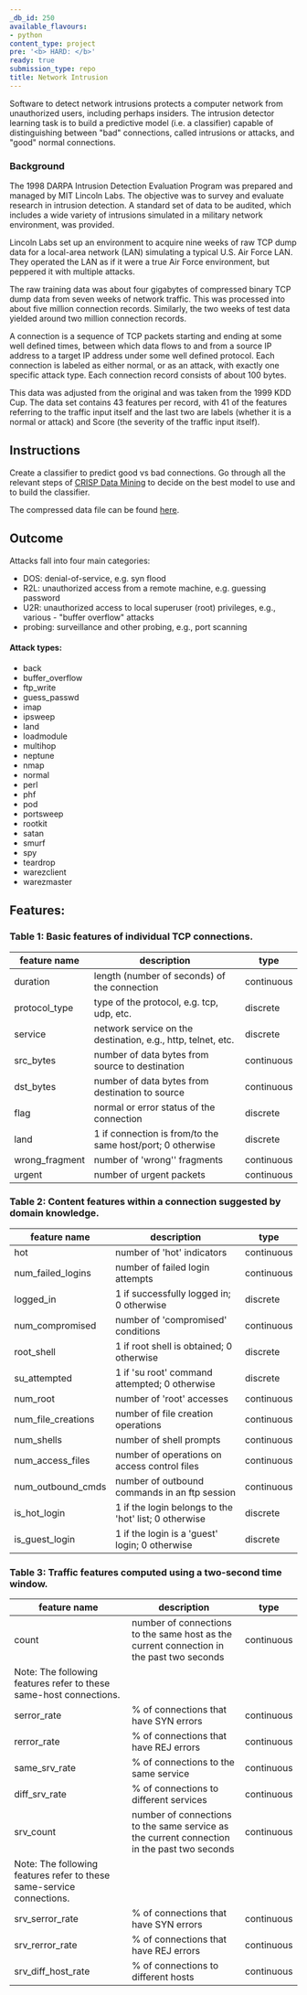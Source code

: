 ```yaml
---
_db_id: 250
available_flavours:
- python
content_type: project
pre: '<b> HARD: </b>'
ready: true
submission_type: repo
title: Network Intrusion
---
```


Software to detect network intrusions protects a computer network from unauthorized users, including perhaps insiders. The intrusion detector learning task is to build a predictive model (i.e. a classifier) capable of distinguishing between "bad" connections, called intrusions or attacks, and "good" normal connections.

### Background

The 1998 DARPA Intrusion Detection Evaluation Program was prepared and managed by MIT Lincoln Labs. The objective was to survey and evaluate research in intrusion detection. A standard set of data to be audited, which includes a wide variety of intrusions simulated in a military network environment, was provided.

Lincoln Labs set up an environment to acquire nine weeks of raw TCP dump data for a local-area network (LAN) simulating a typical U.S. Air Force LAN. They operated the LAN as if it were a true Air Force environment, but peppered it with multiple attacks.

The raw training data was about four gigabytes of compressed binary TCP dump data from seven weeks of network traffic. This was processed into about five million connection records. Similarly, the two weeks of test data yielded around two million connection records.

A connection is a sequence of TCP packets starting and ending at some well defined times, between which data flows to and from a source IP address to a target IP address under some well defined protocol. Each connection is labeled as either normal, or as an attack, with exactly one specific attack type. Each connection record consists of about 100 bytes.

This data was adjusted from the original and was taken from the 1999 KDD Cup. The data set contains 43 features per record, with 41 of the features referring to the traffic input itself and the last two are labels (whether it is a normal or attack) and Score (the severity of the traffic input itself).

## Instructions

Create a classifier to predict good vs bad connections. Go through all the relevant steps of [CRISP Data Mining](https://www.ibm.com/support/knowledgecenter/SS3RA7_15.0.0/com.ibm.spss.crispdm.help/crisp_overview.htm) to decide on the best model to use and to build the classifier.

The compressed data file can be found [here](kddcup.data.gz).

## Outcome

Attacks fall into four main categories:

- DOS: denial-of-service, e.g. syn flood
- R2L: unauthorized access from a remote machine, e.g. guessing password
- U2R: unauthorized access to local superuser (root) privileges, e.g., various - "buffer overflow" attacks
- probing: surveillance and other probing, e.g., port scanning

#### Attack types:

- back
- buffer_overflow
- ftp_write
- guess_passwd
- imap
- ipsweep
- land
- loadmodule
- multihop
- neptune
- nmap
- normal
- perl
- phf
- pod
- portsweep
- rootkit
- satan
- smurf
- spy
- teardrop
- warezclient
- warezmaster

## Features:

### Table 1: Basic features of individual TCP connections.

| feature name   | description                                                  | type       |
| -------------- | ------------------------------------------------------------ | ---------- |
| duration       | length (number of seconds) of the connection                 | continuous |
| protocol_type  | type of the protocol, e.g. tcp, udp, etc.                    | discrete   |
| service        | network service on the destination, e.g., http, telnet, etc. | discrete   |
| src_bytes      | number of data bytes from source to destination              | continuous |
| dst_bytes      | number of data bytes from destination to source              | continuous |
| flag           | normal or error status of the connection                     | discrete   |
| land           | 1 if connection is from/to the same host/port; 0 otherwise   | discrete   |
| wrong_fragment | number of 'wrong'' fragments                                 | continuous |
| urgent         | number of urgent packets                                     | continuous |

### Table 2: Content features within a connection suggested by domain knowledge.

| feature name       | description                                           | type       |
| ------------------ | ----------------------------------------------------- | ---------- |
| hot                | number of 'hot' indicators                            | continuous |
| num_failed_logins  | number of failed login attempts                       | continuous |
| logged_in          | 1 if successfully logged in; 0 otherwise              | discrete   |
| num_compromised    | number of 'compromised' conditions                    | continuous |
| root_shell         | 1 if root shell is obtained; 0 otherwise              | discrete   |
| su_attempted       | 1 if 'su root' command attempted; 0 otherwise         | discrete   |
| num_root           | number of 'root' accesses                             | continuous |
| num_file_creations | number of file creation operations                    | continuous |
| num_shells         | number of shell prompts                               | continuous |
| num_access_files   | number of operations on access control files          | continuous |
| num_outbound_cmds  | number of outbound commands in an ftp session         | continuous |
| is_hot_login       | 1 if the login belongs to the 'hot' list; 0 otherwise | discrete   |
| is_guest_login     | 1 if the login is a 'guest' login; 0 otherwise        | discrete   |

### Table 3: Traffic features computed using a two-second time window.

| feature name                                                          | description                                                                                 | type       |
| --------------------------------------------------------------------- | ------------------------------------------------------------------------------------------- | ---------- |
| count                                                                 | number of connections to the same host as the current connection in the past two seconds    | continuous |
| Note: The following features refer to these same-host connections.    |
| serror_rate                                                           | % of connections that have SYN errors                                                       | continuous |
| rerror_rate                                                           | % of connections that have REJ errors                                                       | continuous |
| same_srv_rate                                                         | % of connections to the same service                                                        | continuous |
| diff_srv_rate                                                         | % of connections to different services                                                      | continuous |
| srv_count                                                             | number of connections to the same service as the current connection in the past two seconds | continuous |
| Note: The following features refer to these same-service connections. |
| srv_serror_rate                                                       | % of connections that have SYN errors                                                       | continuous |
| srv_rerror_rate                                                       | % of connections that have REJ errors                                                       | continuous |
| srv_diff_host_rate                                                    | % of connections to different hosts                                                         | continuous |